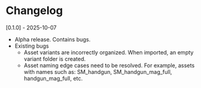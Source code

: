 # Changelog

[0.1.0] - 2025-10-07
- Alpha release. Contains bugs.
- Existing bugs  
    - Asset variants are incorrectly organized. When imported, an empty variant folder is created.
    - Asset naming edge cases need to be resolved. For example, assets with names such as: SM_handgun, SM_handgun_mag_full, handgun_mag_full, etc.